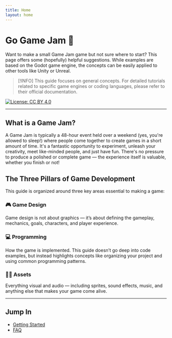 ```yaml
---
title: Home
layout: home
---
```


# Go Game Jam 🚀

Want to make a small Game Jam game but not sure where to start? This page offers some (hopefully) helpful suggestions. While examples are based on the Godot game engine, the concepts can be easily applied to other tools like Unity or Unreal.

> [!INFO]
> This guide focuses on general concepts. For detailed tutorials related to specific game engines or coding languages, please refer to their official documentation.

[![License: CC BY 4.0](https://licensebuttons.net/l/by/4.0/88x31.png)](https://creativecommons.org/licenses/by/4.0/)

---
## What is a Game Jam?
A Game Jam is typically a 48-hour event held over a weekend (yes, you're allowed to sleep!) where people come together to create games in a short amount of time.
It's a fantastic opportunity to experiment, unleash your creativity, meet like-minded people, and just have fun. There's no pressure to produce a polished or complete game — the experience itself is valuable, whether you finish or not!

## The Three Pillars of Game Development

This guide is organized around three key areas essential to making a game:

### 🎮 Game Design  
Game design is not about graphics — it’s about defining the gameplay, mechanics, goals, characters, and player experience.

### 💻 Programming  
How the game is implemented. This guide doesn’t go deep into code examples, but instead highlights concepts like organizing your project and using common programming patterns.

### 🎨🎵 Assets  
Everything visual and audio — including sprites, sound effects, music, and anything else that makes your game come alive.

---

## Jump In

- [Getting Started](getting-started.md)
- [FAQ](faq.md)